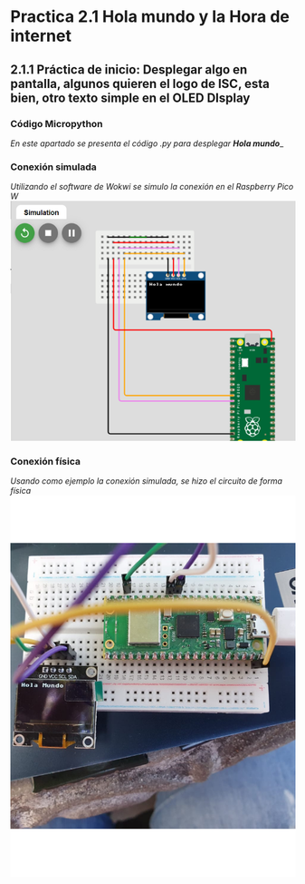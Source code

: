 # Practica 2.1 Hola mundo y la Hora de internet

## 2.1.1 Práctica de inicio: Desplegar algo en pantalla, algunos quieren el logo de ISC, esta bien, otro texto simple en el OLED DIsplay
### Código Micropython
_En este apartado se presenta el código .py para desplegar **Hola mundo**__

### Conexión simulada
_Utilizando el software de Wokwi se simulo la conexión en el Raspberry Pico W_
![](ConexionSimulada.png)

### Conexión física
_Usando como ejemplo la conexión simulada, se hizo el circuito de forma física_
![](ConexionFisica.png)
